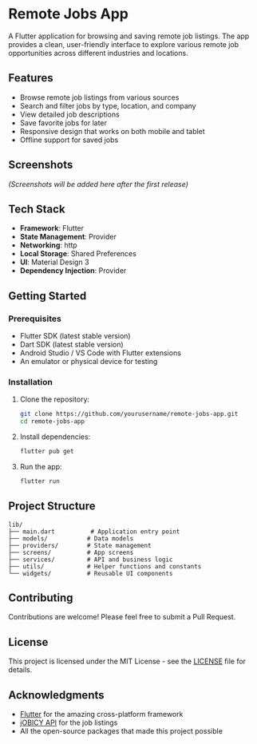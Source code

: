 # Remote Jobs App

A Flutter application for browsing and saving remote job listings. The app provides a clean, user-friendly interface to explore various remote job opportunities across different industries and locations.

## Features

- Browse remote job listings from various sources
- Search and filter jobs by type, location, and company
- View detailed job descriptions
- Save favorite jobs for later
- Responsive design that works on both mobile and tablet
- Offline support for saved jobs

## Screenshots
*(Screenshots will be added here after the first release)*

## Tech Stack

- **Framework**: Flutter
- **State Management**: Provider
- **Networking**: http
- **Local Storage**: Shared Preferences
- **UI**: Material Design 3
- **Dependency Injection**: Provider

## Getting Started

### Prerequisites

- Flutter SDK (latest stable version)
- Dart SDK (latest stable version)
- Android Studio / VS Code with Flutter extensions
- An emulator or physical device for testing

### Installation

1. Clone the repository:
   ```bash
   git clone https://github.com/yourusername/remote-jobs-app.git
   cd remote-jobs-app
   ```

2. Install dependencies:
   ```bash
   flutter pub get
   ```

3. Run the app:
   ```bash
   flutter run
   ```

## Project Structure

```
lib/
├── main.dart          # Application entry point
├── models/           # Data models
├── providers/        # State management
├── screens/          # App screens
├── services/         # API and business logic
├── utils/            # Helper functions and constants
└── widgets/          # Reusable UI components
```

## Contributing

Contributions are welcome! Please feel free to submit a Pull Request.

## License

This project is licensed under the MIT License - see the [LICENSE](LICENSE) file for details.

## Acknowledgments

- [Flutter](https://flutter.dev/) for the amazing cross-platform framework
- [jOBICY API](https://jobicy.com/jobs-rss-feed) for the job listings
- All the open-source packages that made this project possible
